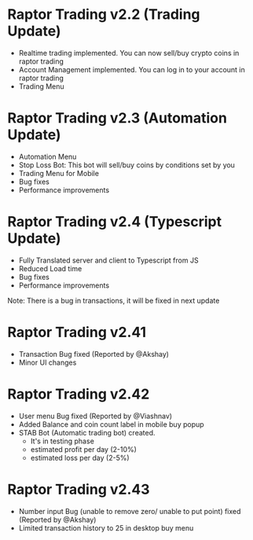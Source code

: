 # Raptor Trading v2.2 (Trading Update)

* Realtime trading implemented.
    You can now sell/buy crypto coins in raptor trading
* Account Management implemented.
    You can log in to your account in raptor trading
* Trading Menu

# Raptor Trading v2.3 (Automation Update)

* Automation Menu 
* Stop Loss Bot: This bot will sell/buy coins by conditions set by you
* Trading Menu for Mobile
* Bug fixes
* Performance improvements


# Raptor Trading v2.4 (Typescript Update)

* Fully Translated server and client to Typescript from JS
* Reduced Load time 
* Bug fixes
* Performance improvements

Note: There is a bug in transactions, it will be fixed in next update

# Raptor Trading v2.41 

* Transaction Bug fixed (Reported by @Akshay)
* Minor UI changes

# Raptor Trading v2.42 

* User menu Bug fixed (Reported by @Viashnav)
* Added Balance and coin count label in mobile buy popup
* STAB Bot (Automatic trading bot) created.
    * It's in testing phase
    * estimated profit per day (2-10%)
    * estimated loss per day (2-5%)

# Raptor Trading v2.43 

* Number input Bug (unable to remove zero/ unable to put point) fixed (Reported by @Akshay)
* Limited transaction history to 25 in desktop buy menu
